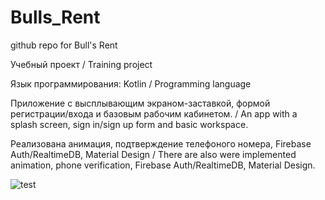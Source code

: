 # Bulls_Rent

github repo for Bull's Rent

Учебный проект / Training project

Язык программирования: Kotlin / Programming language

Приложение с высплывающим экраном-заставкой, формой регистрации/входа и базовым рабочим кабинетом. / 
An app with a splash screen, sign in/sign up form and basic workspace.

Реализованa анимация, подтверждение телефоного номера, Firebase Auth/RealtimeDB, Material Design / 
There are also were implemented animation, phone verification, Firebase Auth/RealtimeDB, Material Design.

![test](https://user-images.githubusercontent.com/52634082/103923717-1cdc4b00-511e-11eb-91b4-b7e93b518b2d.gif)
